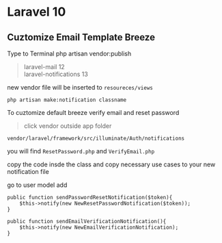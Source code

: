 # Laravel 10

## Cuztomize Email Template Breeze
Type to Terminal
    php artisan vendor:publish
> laravel-mail 12 <br />
> laravel-notifications 13

new vendor file will be inserted to `resoureces/views`

    php artisan make:notification classname

To cuztomize default breeze verify email and reset password

> click vendor outside app folder

    vendor/laravel/framework/src/illuminate/Auth/notifications

you will find `ResetPassword.php` and `VerifyEmail.php`
		
copy the code insde the class and copy necessary use cases to your new notification file

go to user model add


    public function sendPasswordResetNotification($token){
        $this->notify(new NewResetPasswordNotification($token));
    }

    public function sendEmailVerificationNotification(){
        $this->notify(new NewEmailVerificationNotification);
    }


